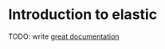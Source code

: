 # Introduction to elastic

TODO: write [great documentation](http://jacobian.org/writing/what-to-write/)
